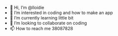 - 👋 Hi, I’m @lloidie
- 👀 I’m interested in coding and how to make an app
- 🌱 I’m currently learning little bit
- 💞️ I’m looking to collaborate on coding
- 📫 How to reach me 38087828

<!---
lloidie/lloidie is a ✨ special ✨ repository because its `README.md` (this file) appears on your GitHub profile.
You can click the Preview link to take a look at your changes.
--->
